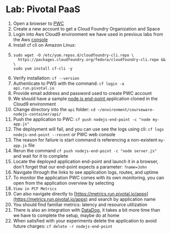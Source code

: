# Lab: Pivotal PaaS

1. Open a browser to [PWC](https://run.pivotal.io)
2. Create a new account to get a Cloud Foundry Organization and Space
3. Login into Aws Cloud9 environment we have used in previous labs from the Aws [console](https://console.aws.amazon.com/)
4. Install cf cli on Amazon Linux:
5. ```
   sudo wget -O /etc/yum.repos.d/cloudfoundry-cli.repo \
     https://packages.cloudfoundry.org/fedora/cloudfoundry-cli.repo && \
   sudo yum install cf-cli -y
   ```
6. Verify installation: `cf --version`
7. Authenticate to PWS with the command: `cf login -a api.run.pivotal.io`
8. Provide email address and password used to create PWC account
9. We should have a sample [node.js end-point ](https://github.com/vkhazin/courseware-nodejs-container)application cloned in the Cloud9 environment
10. Change directory into the `api` folder: `cd ~/environment/courseware-nodejs-container/api/`
11. Push the application to PWC: `cf push nodejs-end-point -c "node my-app.js"`
12. The deployment will fail, and you can use see the logs using cli: `cf logs nodejs-end-point --recent` or PWC web console
13. The reason for failure is start command is referencing a non-existent `my-app.js` file
14. Rerun the command `cf push nodejs-end-point -c "node server.js"` and wait for it to complete
15. Locate the deployed application end-point and launch it in a browser, don't forget that our end-point expects a parameter: `?name=John`
16. Navigate through the links to see application logs, routes, and uptime
17. To monitor the application PWC comes with its own monitoring, you can open from the application overview by selecting
18. `View in PCF Metrics`
19. Can also navigate directly to [https://metrics.run.pivotal.io/apps](https://metrics.run.pivotal.io/apps) and search by application name
20. You should find familiar metrics: latency and resource utilization
21. There is also an integration with [DataDog](https://docs.datadoghq.com/integrations/pivotal_platform/), it takes a bit more time than we have to complete the setup, maybe do at home
22. When satisfied with your experiments delete the application to avoid future charges: `cf delete -r nodejs-end-point`



